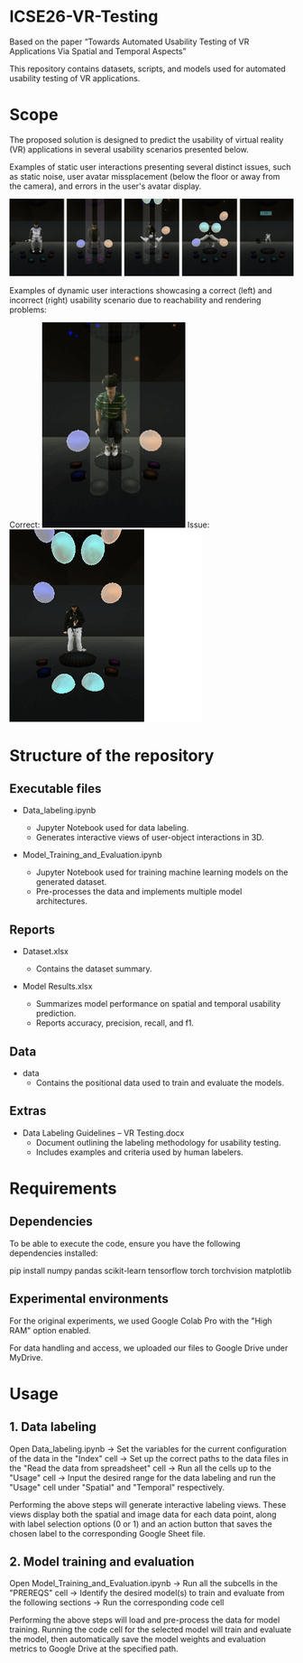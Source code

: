 # ICSE26-VR-Testing

Based on the paper “Towards Automated Usability Testing of VR Applications Via Spatial and Temporal Aspects” 

This repository contains datasets, scripts, and models used for automated usability testing of VR applications.

# Scope 

The proposed solution is designed to predict the usability of virtual reality (VR) applications in several usability scenarios presented below.

Examples of static user interactions presenting several distinct issues, such as static noise, user avatar missplacement (below the floor or away from the camera), and errors in the user's avatar display.

![Demo of the app](usability_examples/examples.png)

Examples of dynamic user interactions showcasing a correct (left) and incorrect (right) usability scenario due to reachability and rendering problems:

Correct: ![Demo of the app](usability_examples/correct.gif)  Issue: ![Demo of the app](usability_examples/unreachable.gif)


# Structure of the repository

## Executable files
-	Data_labeling.ipynb
	  -	Jupyter Notebook used for data labeling.
	  -	Generates interactive views of user-object interactions in 3D.

-	Model_Training_and_Evaluation.ipynb
	  -	Jupyter Notebook used for training machine learning models on the generated dataset.
	  -	Pre-processes the data and implements multiple model architectures.

## Reports

-	Dataset.xlsx
	  -	Contains the dataset summary.

-	 Model Results.xlsx
	  -	Summarizes model performance on spatial and temporal usability prediction.
	  -	Reports accuracy, precision, recall, and f1.

## Data

-	data
	  -	Contains the positional data used to train and evaluate the models.


## Extras

-	Data Labeling Guidelines – VR Testing.docx
	  -	Document outlining the labeling methodology for usability testing.
	  -	Includes examples and criteria used by human labelers.


# Requirements

## Dependencies

To be able to execute the code, ensure you have the following dependencies installed:

pip install numpy pandas scikit-learn tensorflow torch torchvision matplotlib

## Experimental environments 

For the original experiments, we used Google Colab Pro with the "High RAM" option enabled.

For data handling and access, we uploaded our files to Google Drive under MyDrive.

# Usage

## 1.	Data labeling
  Open Data_labeling.ipynb → Set the variables for the current configuration of the data in the "Index" cell →  Set up the correct paths to the data files in the "Read the data from spreadsheet" cell → Run all the cells up to the "Usage" cell → Input the desired range for the data labeling and run the "Usage" cell under "Spatial" and "Temporal" respectively.

Performing the above steps will generate interactive labeling views. These views display both the spatial and image data for each data point, along with label selection options (0 or 1) and an action button that saves the chosen label to the corresponding Google Sheet file.

## 2.	Model training and evaluation
  Open Model_Training_and_Evaluation.ipynb → Run all the subcells in the "PREREQS" cell → Identify the desired model(s) to train and evaluate from the following sections → Run the corresponding code cell

Performing the above steps will load and pre-process the data for model training. Running the code cell for the selected model will train and evaluate the model, then automatically save the model weights and evaluation metrics to Google Drive at the specified path.
